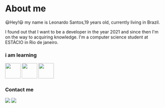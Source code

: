 <h1>About me</h2>
<p>😃Hey!😃 my name is Leonardo Santos,19 years old, currently living in Brazil.</p>
<p>I found out that I want to be a developer in the year 2021 and since then I'm on the way to acquiring knowledge. I'm a computer science student at ESTÁCIO in Rio de janeiro.</p>
<h3>i am learning</h3>
<div>
    <img height="50px"src="https://cdn.jsdelivr.net/gh/devicons/devicon/icons/html5/html5-original-wordmark.svg"/>
    <img height="50px"src="https://cdn.jsdelivr.net/gh/devicons/devicon/icons/css3/css3-original-wordmark.svg"/>
    <img height="50px" src="https://cdn.jsdelivr.net/gh/devicons/devicon/icons/javascript/javascript-original.svg" />
</div>
<h3>Contact me</h3>
<div>
  <a href="https://www.linkedin.com/in/leonardo-santos-71632521b/" target="_blank"> <img src="https://img.shields.io/badge/LinkedIn-0077B5?style=for-the-badge&logo=linkedin&logoColor=white" target="_blank"></a>
   <a href="https://mail.google.com/mail/u/0/?hl=pt-BR#inbox" target="_blank"> <img src="https://img.shields.io/badge/Gmail-D14836?style=for-the-badge&logo=gmail&logoColor=white" target="_blank"></a>

    
   
  
</div>
 
